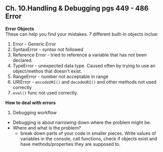 ## Ch. 10.Handling & Debugging pgs 449 - 486 Error ##  
**Error Objects**  
These can help you find your mistakes. 7 different built-in objects inclue:  
1. Error - Generic Error  
2. SyntaxError - syntax not followed
3. Reference Error - tried to reference a variable that has not been declared.
4. TypeError - unexpected data type. Caused often by trying to use an object/methos that doesn't exist.
5. RangeError - number not acceptable in range
6. URIError - `encodeURI()` and `decodeURI()` and other methods not used correctly
7. `eval()` func not used correctly.

**How to deal with errors**
1. Debugging workflow  
- Debugging is about narrowing down where the problem might be. 
- Where and what is the problem?
     - break down parts of your code in smaller pieces. Write values of variables in the console, call functions, check if objects exist and have methods/properties they are supposed to.
